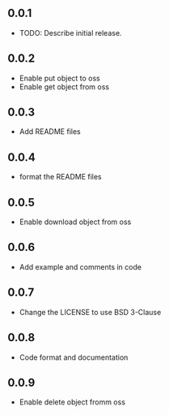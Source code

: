 ## 0.0.1

* TODO: Describe initial release.

## 0.0.2
* Enable put object to oss
* Enable get object from oss

## 0.0.3
* Add README files

## 0.0.4
* format the README files

## 0.0.5
* Enable download object from oss

## 0.0.6
* Add example and comments in code

## 0.0.7
* Change the LICENSE to use BSD 3-Clause

## 0.0.8
* Code format and documentation

## 0.0.9
* Enable delete object fromm oss